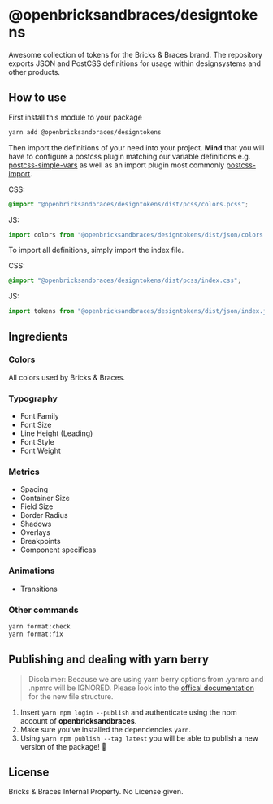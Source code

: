 # @openbricksandbraces/designtokens

Awesome collection of tokens for the Bricks & Braces brand.
The repository exports JSON and PostCSS definitions for usage within designsystems and other products.

## How to use

First install this module to your package

```bash
yarn add @openbricksandbraces/designtokens
```

Then import the definitions of your need into your project.
**Mind** that you will have to configure a postcss plugin matching our variable definitions e.g. [postcss-simple-vars](https://github.com/postcss/postcss-simple-vars) as well as an import plugin most commonly [postcss-import](https://github.com/postcss/postcss-import).

CSS:

```css
@import "@openbricksandbraces/designtokens/dist/pcss/colors.pcss";
```

JS:

```js
import colors from "@openbricksandbraces/designtokens/dist/json/colors.json";
```

To import all definitions, simply import the index file.

CSS:

```css
@import "@openbricksandbraces/designtokens/dist/pcss/index.css";
```

JS:

```js
import tokens from "@openbricksandbraces/designtokens/dist/json/index.json";
```

## Ingredients

### Colors

All colors used by Bricks & Braces.

### Typography

- Font Family
- Font Size
- Line Height (Leading)
- Font Style
- Font Weight

### Metrics

- Spacing
- Container Size
- Field Size
- Border Radius
- Shadows
- Overlays
- Breakpoints
- Component specificas

### Animations

- Transitions

### Other commands

```bash
yarn format:check
yarn format:fix
```

## Publishing and dealing with yarn berry

> Disclaimer: Because we are using yarn berry options from .yarnrc and .npmrc will be IGNORED. Please look into the [offical documentation](https://yarnpkg.com/configuration/yarnrc) for the new file structure.

1. Insert `yarn npm login --publish` and authenticate using the npm account of **openbricksandbraces**.
2. Make sure you've installed the dependencies `yarn`.
3. Using `yarn npm publish --tag latest` you will be able to publish a new version of the package! 🎉

## License

Bricks & Braces Internal Property. No License given.
